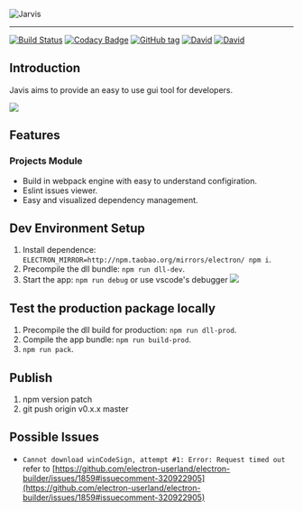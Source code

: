 ![Jarvis](http://image.tf56.com/dfs/group1/M00/3F/22/CiFBCVoXseOAJz1_AAAjpvFXiYk329.png)

---
[![Build Status](https://travis-ci.org/EHDFE/ehdev-shell.svg)](https://travis-ci.org/EHDFE/ehdev-shell)
[![Codacy Badge](https://api.codacy.com/project/badge/Grade/dcd2d67edf7946dba8afa86693d2b511)](https://www.codacy.com/app/macisi/ehdev-shell?utm_source=github.com&amp;utm_medium=referral&amp;utm_content=EHDFE/ehdev-shell&amp;utm_campaign=Badge_Grade)
[![GitHub tag](https://img.shields.io/github/tag/ehdfe/ehdev-shell.svg)]()
[![David](https://img.shields.io/david/EHDFE/ehdev-shell.svg)]()
[![David](https://img.shields.io/david/dev/EHDFE/ehdev-shell.svg)]()

## Introduction
Javis aims to provide an easy to use gui tool for developers.

![](https://image.tf56.com/dfs/group1/M00/48/2F/CiFBClppjveAYHWGAAXQpTSLQNI235.png)

## Features

### Projects Module
- Build in webpack engine with easy to understand configiration.
- Eslint issues viewer.
- Easy and visualized dependency management.

## Dev Environment Setup

1. Install dependence: `ELECTRON_MIRROR=http://npm.taobao.org/mirrors/electron/ npm i`.
2. Precompile the dll bundle: `npm run dll-dev`.
3. Start the app: `npm run debug` or use vscode's debugger
  ![](https://image.tf56.com/dfs/group1/M00/39/4E/CiFBClnkCzqABJhqAAGYIokpzjs880.png)

## Test the production package locally

1. Precompile the dll build for production: `npm run dll-prod`.
2. Compile the app bundle: `npm run build-prod`.
2. `npm run pack`.

## Publish

1. npm version patch
2. git push origin v0.x.x master

## Possible Issues

- `Cannot download winCodeSign, attempt #1: Error: Request timed out` refer to [https://github.com/electron-userland/electron-builder/issues/1859#issuecomment-320922905](https://github.com/electron-userland/electron-builder/issues/1859#issuecomment-320922905)
